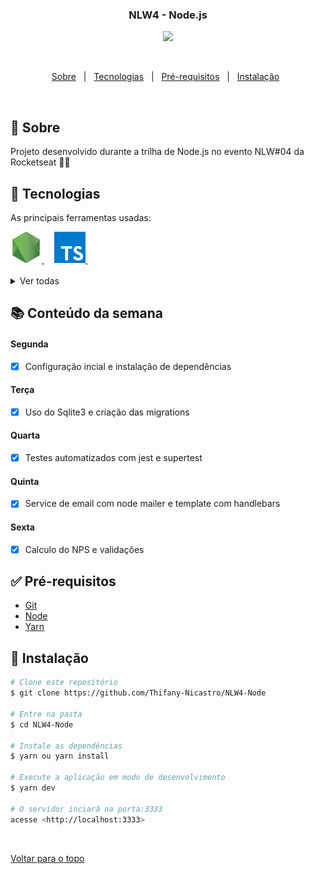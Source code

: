 <div align="center" id="top">
  <h3>NLW4 - Node.js</h3>
  <img height="300"  src="https://www.agenciasole.com.br/blog/wp-content/uploads/2018/01/65.png">

  &#xa0;

</div>

<p align="center">
  <a href="#dart-sobre">Sobre</a> &#xa0; | &#xa0;
  <a href="#rocket-tecnologias">Tecnologias</a> &#xa0; | &#xa0;
  <a href="#white_check_mark-pré-requisitos">Pré-requisitos</a> &#xa0; | &#xa0;
  <a href="#checkered_flag-instalação">Instalação</a> &#xa0;
</p>

<br>

## :dart: Sobre ##

Projeto desenvolvido durante a trilha de Node.js no evento NLW#04 da Rocketseat 🚀💜

## :rocket: Tecnologias ##

As principais ferramentas usadas:

<a href="https://nodejs.org/en/">
  <img width="50" title="Nodejs" alt="Typescript" src="https://raw.githubusercontent.com/github/explore/80688e429a7d4ef2fca1e82350fe8e3517d3494d/topics/nodejs/nodejs.png">
</a> &#xa0; &#xa0;

<a href="https://www.typescriptlang.org">
  <img width="50" title="Typescript" alt="Typescript" src="https://raw.githubusercontent.com/github/explore/80688e429a7d4ef2fca1e82350fe8e3517d3494d/topics/typescript/typescript.png">
</a> &#xa0; &#xa0;

<br>
<br>

<details>
  <summary>Ver todas</summary>

  <br>

  * [Node Mailer](https://nodemailer.com/about/)
</details>

## 📚 Conteúdo da semana

#### Segunda

- [x] Configuração incial e instalação de dependências

#### Terça

- [x] Uso do Sqlite3 e criação das migrations

#### Quarta

- [x] Testes automatizados com jest e supertest

#### Quinta

- [x] Service de email com node mailer e template com handlebars

#### Sexta

- [x] Calculo do NPS e validações

## :white_check_mark: Pré-requisitos ##

- [Git](https://git-scm.com)
- [Node](https://nodejs.org/en/)
- [Yarn](https://yarnpkg.com/)

## :checkered_flag: Instalação ##

```bash
# Clone este repositório
$ git clone https://github.com/Thifany-Nicastro/NLW4-Node

# Entre na pasta
$ cd NLW4-Node

# Instale as dependências
$ yarn ou yarn install

# Execute a aplicação em modo de desenvolvimento
$ yarn dev

# O servidor inciará na porta:3333
acesse <http://localhost:3333>
```

&#xa0;

<a href="#top">Voltar para o topo</a>
